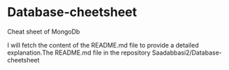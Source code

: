 # Database-cheetsheet
Cheat sheet of MongoDb


I will fetch the content of the README.md file to provide a detailed explanation.The README.md file in the repository Saadabbasi2/Database-cheetsheet
